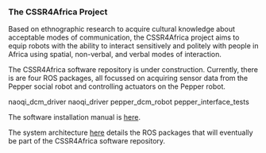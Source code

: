 ### The CSSR4Africa Project

Based on ethnographic research to acquire cultural knowledge about acceptable modes of communication, the CSSR4Africa project aims to equip robots with the ability to interact sensitively and politely with people in Africa using spatial, non-verbal, and verbal modes of interaction. 

The CSSR4Africa software repository is under construction.  Currently, there is are four ROS packages, all focussed on acquiring  sensor data  from the Pepper social robot and controlling actuators on the Pepper robot.

naoqi_dcm_driver
naoqi_driver
pepper_dcm_robot
pepper_interface_tests

The software installation manual is [here](https://cssr4africa.github.io/deliverables/CSSR4Africa_Deliverable_D3.3.pdf).

The system architecture [here](https://cssr4africa.github.io/deliverables/CSSR4Africa_Deliverable_D3.1.pdf) details the ROS packages that will eventually be part of the CSSR4Africa software repository.